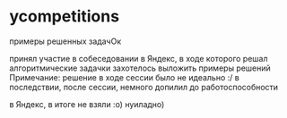 # ycompetitions
примеры решенных задачОк

принял участие в собеседовании в Яндекс, в ходе которого решал алгоритмические задачки
захотелось выложить примеры решений
Примечание: решение в ходе сессии было не идеально :/ в последствии, после сессии, немного допилил до работоспособности

в Яндекс, в итоге не взяли :о) нуиладно)
